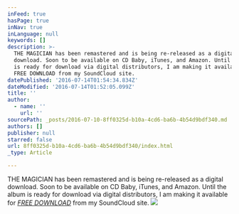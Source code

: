 ```yaml
---
inFeed: true
hasPage: true
inNav: true
inLanguage: null
keywords: []
description: >-
  THE MAGICIAN has been remastered and is being re-released as a digital
  download. Soon to be available on CD Baby, iTunes, and Amazon. Until the album
  is ready for download via digital distributors, I am making it available for
  FREE DOWNLOAD from my SoundCloud site. 
datePublished: '2016-07-14T01:54:34.834Z'
dateModified: '2016-07-14T01:52:05.099Z'
title: ''
author:
  - name: ''
    url: ''
sourcePath: _posts/2016-07-10-8ff0325d-b10a-4cd6-ba6b-4b54d9bdf340.md
authors: []
publisher: null
starred: false
url: 8ff0325d-b10a-4cd6-ba6b-4b54d9bdf340/index.html
_type: Article

---
```

THE MAGICIAN has been remastered and is being re-released as a digital download. Soon to be available on CD Baby, iTunes, and Amazon. Until the album is ready for download via digital distributors, I am making it available for [_FREE DOWNLOAD_][0] from my SoundCloud site. ![](https://the-grid-user-content.s3-us-west-2.amazonaws.com/a92cc5a1-c18f-4ecb-8ae0-cefec5e4278e.jpg)

[0]: https://soundcloud.com/robert-aeolus-myers/sets/the-magician-remastered